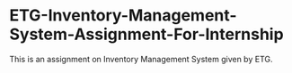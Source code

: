 # ETG-Inventory-Management-System-Assignment-For-Internship
This is an assignment on Inventory Management System given by ETG. 
